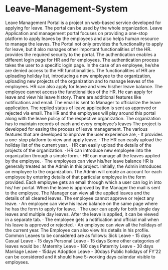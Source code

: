 # Leave-Management-System
Leave Management Portal is a project on web-based service
developed for applying for leave. The portal can be used by the whole
organization. Leave Application and management portal focuses on
providing a one-stop platform to apply leaves by the employees and
also helps human resource to manage the leaves.
The Portal not only provides the functionality to apply for leave, but it also
manages other important functionalities of the HR. <AD authentication>
provides the required security to the portal. The authentication enables a
different login page for HR and for employees.
The authentication process takes the user to a specific login page. In the case
of an employee, he/she are denied access to the HR functionalities. The
functionalities of HR are uploading holiday list, introducing a new employee to
the organization, uploading new projects of the organization and to manage
leaves of the employees.
HR can also apply for leave and view his/her leave balance. The employee
cannot access the functionalities of the HR. He can apply for leave and view his
leave history.
There are additional features like notifications and email. The email is sent to
Manager to officialize the leave application. The replied status of leave
application is sent as approved or rejected via email.
The HR and the employees will play around this portal along with the leave
policy of the respective organization. The organization has to maintain records
of each and every employee’s leaves
The project is developed for easing the process of leave management. The
various features that are developed to improve the user experience are,
· It provides a one-stop platform to view and apply leave.
· The HR can easily upload the holiday list of the current year.
· HR can easily upload the details of the projects of the
organization.
· HR can introduce new employee into the organization through a
simple form.
· HR can manage all the leaves applied by the employee.
· The employees can view his/her leave balance
HR is generally treated as the Admin in this project. Initially, the Admin
introduces an employee to the organization. The Admin will create an account
for each employee by entering details of that particular employee in the form
provided. Each employee gets an email through which a user can log in into his/
her portal.
When the leave is approved by the Manager the mail is sent to the employee.
The Manager can view all the applied leaves and the details of all cleared
leaves. The employee cannot approve or reject any leave.
· An employee can view his leave balance on the same page where
he has the form to apply for leave.
· The user can apply for both single day leaves and multiple day
leaves. After the leave is applied, it can be viewed in a separate tab.
· The employee gets a notification and official mail when his leave is
approved or rejected.
· An employee can view all the holidays of the current year. The
Employee can also view his details in his profile.
Common Leaves to be considered are as follows:
Sick Leave - 15 days
Casual Leave - 15 days
Personal Leave - 15 days
Some other categories of leaves would be :
Maternity Leave - 180 days
Paternity Leave - 30 days
Marriage Leave - 15days
Adoption Leave - 30days
Public holidays of FY’22 can be considered and it should have 5-working days
calendar visible to employees.
